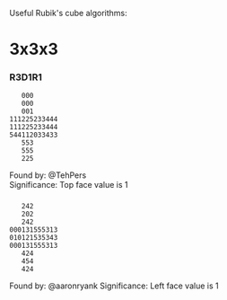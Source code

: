 Useful Rubik's cube algorithms:

# 3x3x3

### R3D1R1

       000
       000
       001
    111225233444
    111225233444
    544112033433
       553
       555
       225

Found by: @TehPers  
Significance: Top face value is 1

### 

       242
       202
       242
    000131555313
    010121535343
    000131555313
       424
       454
       424

Found by: @aaronryank
Significance: Left face value is 1
